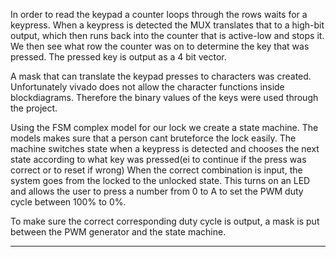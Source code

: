 
In order to read the keypad a counter loops through the rows waits for a keypress. When a keypress is detected the MUX translates that to a high-bit output, which then runs back into the counter that is active-low and stops it. We then see what row the counter was on to determine the key that was pressed. The pressed key is output as a 4 bit vector. 

A mask that can translate the keypad presses to characters was created. Unfortunately vivado does not allow the character functions inside blockdiagrams. Therefore the binary values of the keys were used through the project.

Using the FSM complex model for our lock we create a state machine. The models makes sure that a person cant bruteforce the lock easily. The machine switches state when a keypress is detected and chooses the next state according to what key was pressed(ei to continue if the press was correct or to reset if wrong)
When the correct combination is input, the system goes from the locked to the unlocked state. This turns on an LED and allows the user to press a number from $0$ to A to set the PWM duty cycle between $100\%$ to $0\%$. 

To make sure the correct corresponding duty cycle is output, a mask is put between the PWM generator and the state machine. 

***

```vhdl


```